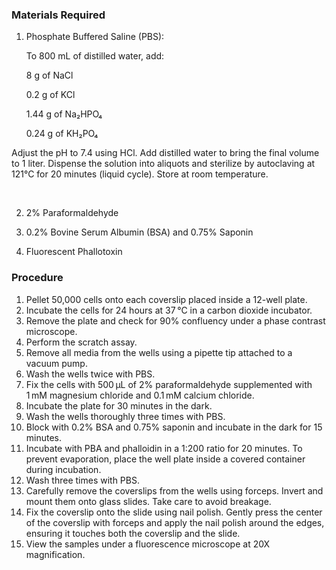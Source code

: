 ### Materials Required

1. Phosphate Buffered Saline (PBS):
    
    To 800 mL of distilled water, add:

    8 g of NaCl

    0.2 g of KCl

    1.44 g of Na₂HPO₄

    0.24 g of KH₂PO₄

Adjust the pH to 7.4 using HCl. Add distilled water to bring the final volume to 1 liter. Dispense the solution into aliquots and sterilize by autoclaving at 121°C for 20 minutes (liquid cycle). Store at room temperature.

&nbsp;

2. 2% Paraformaldehyde

3. 0.2% Bovine Serum Albumin (BSA) and 0.75% Saponin

4. Fluorescent Phallotoxin


### Procedure
1.	Pellet 50,000 cells onto each coverslip placed inside a 12-well plate.
2.	Incubate the cells for 24 hours at 37 °C in a carbon dioxide incubator.
3.	Remove the plate and check for 90% confluency under a phase contrast microscope.
4.	Perform the scratch assay.
5.	Remove all media from the wells using a pipette tip attached to a vacuum pump.
6.	Wash the wells twice with PBS.
7.	Fix the cells with 500 µL of 2% paraformaldehyde supplemented with 1 mM magnesium chloride and 0.1 mM calcium chloride.
8.	Incubate the plate for 30 minutes in the dark.
9.	Wash the wells thoroughly three times with PBS.
10.	Block with 0.2% BSA and 0.75% saponin and incubate in the dark for 15 minutes.
11.	Incubate with PBA and phalloidin in a 1:200 ratio for 20 minutes. To prevent evaporation, place the well plate inside a covered container during incubation.
12.	Wash three times with PBS.
13.	Carefully remove the coverslips from the wells using forceps. Invert and mount them onto glass slides. Take care to avoid breakage.
14.	Fix the coverslip onto the slide using nail polish. Gently press the center of the coverslip with forceps and apply the nail polish around the edges, ensuring it touches both the coverslip and the slide.
15.	View the samples under a fluorescence microscope at 20X magnification.

